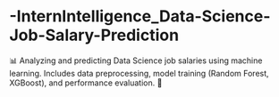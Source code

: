 # -InternIntelligence_Data-Science-Job-Salary-Prediction
📊 Analyzing and predicting Data Science job salaries using machine learning. Includes data preprocessing, model training (Random Forest, XGBoost), and performance evaluation. 🚀
